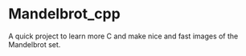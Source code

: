 # Mandelbrot_cpp

A quick project to learn more C and make nice and fast images of the Mandelbrot set.
